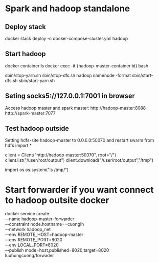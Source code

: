 # Spark and hadoop standalone
## Deploy stack
docker stack deploy -c docker-compose-cluster.yml hadoop

## Start hadoop
docker container ls
docker exec -it {hadoop-master-container id} bash

sbin/stop-yarn.sh
sbin/stop-dfs.sh
hadoop namenode -format
sbin/start-dfs.sh
sbin/start-yarn.sh

## Seting socks5://127.0.0.1:7001 in browser
Access hadoop master and spark master:
http://hadoop-master:8088
http://spark-master:7077


## Test hadoop outside
Setting hdfs-site hadoop-master to 0.0.0.0:50070 and restart swarm
from hdfs import *

client = Client("http://hadoop-master:50070", root="/")
client.list("/user/root/output")
client.download("/user/root/output","/tmp")

import os
os.system("ls /tmp/")


# Start forwarder if you want connect to hadoop outsite docker
docker service create \
        --name hadoop-master-forwarder \
        --constraint node.hostname==cuonglh \
        --network hadoop_net \
        --env REMOTE_HOST=hadoop-master \
        --env REMOTE_PORT=8020 \
        --env LOCAL_PORT=8020 \
        --publish mode=host,published=8020,target=8020 \
        luuhungcuong/forwader